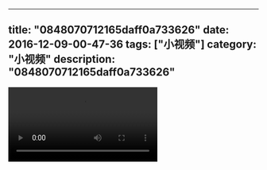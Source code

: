 
---
title: "0848070712165daff0a733626"
date: 2016-12-09-00-47-36
tags: ["小视频"]
category: "小视频"
description: "0848070712165daff0a733626"
---
<video src="http://ohtsqip0g.bkt.clouddn.com/0848070712165daff0a733626.mp4" controls="controls"></video>
